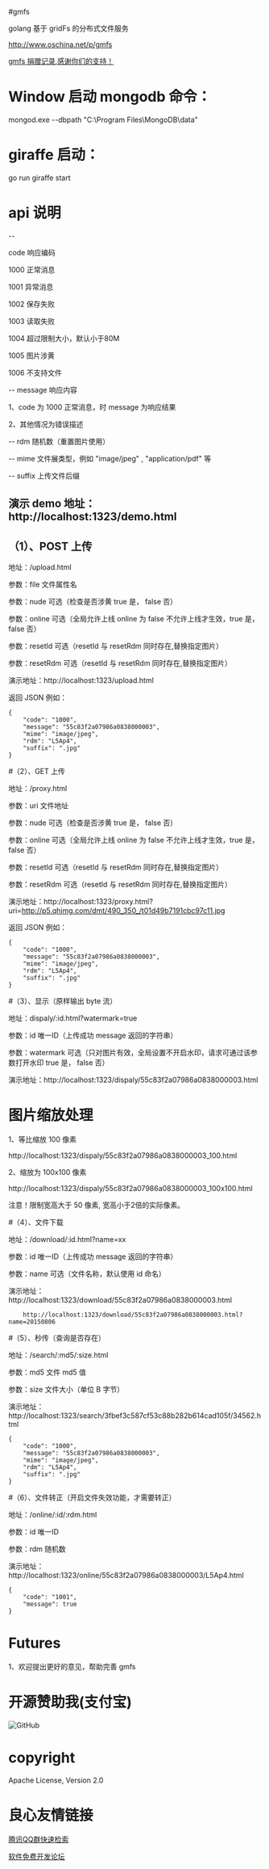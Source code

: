 #gmfs

golang 基于 gridFs 的分布式文件服务

http://www.oschina.net/p/gmfs

[ gmfs 捐赠记录,感谢你们的支持！ ](http://git.oschina.net/juapk/gmfs/wikis/%E6%8D%90%E8%B5%A0%E8%AE%B0%E5%BD%95)

# Window 启动 mongodb 命令：

mongod.exe --dbpath "C:\Program Files\MongoDB\data"

# giraffe 启动：

go run giraffe start


# api 说明
--

code 		响应编码

1000		正常消息

1001		异常消息

1002		保存失败

1003		读取失败

1004		超过限制大小，默认小于80M

1005		图片涉黄

1006		不支持文件

--
message 	响应内容

1、code 为 1000 正常消息，时 message 为响应结果

2、其他情况为错误描述

--
rdm 		随机数（重置图片使用）

--
mime	文件展类型，例如 "image/jpeg" , "application/pdf" 等

--
suffix 		上传文件后缀



演示 demo 地址：http://localhost:1323/demo.html
----------------------------------------------
（1）、POST 上传
----------------------------------------------
地址：/upload.html

参数：file		文件属性名

参数：nude		可选（检查是否涉黄 true 是， false 否）

参数：online		可选（全局允许上线 online 为 false 不允许上线才生效，true 是， false 否）

参数：resetId 	可选（resetId 与 resetRdm 同时存在,替换指定图片）

参数：resetRdm 	可选（resetId 与 resetRdm 同时存在,替换指定图片）

演示地址：http://localhost:1323/upload.html

返回 JSON 例如：

```
{
    "code": "1000",
    "message": "55c83f2a07986a0838000003",
    "mime": "image/jpeg",
    "rdm": "L5Ap4",
    "suffix": ".jpg"
}
```

#（2）、GET 上传

地址：/proxy.html

参数：uri		文件地址

参数：nude		可选（检查是否涉黄 true 是， false 否）

参数：online		可选（全局允许上线 online 为 false 不允许上线才生效，true 是， false 否）

参数：resetId 	可选（resetId 与 resetRdm 同时存在,替换指定图片）

参数：resetRdm 	可选（resetId 与 resetRdm 同时存在,替换指定图片）

演示地址：http://localhost:1323/proxy.html?uri=http://p5.qhimg.com/dmt/490_350_/t01d49b7191cbc97c11.jpg

返回 JSON 例如：

```
{
    "code": "1000",
    "message": "55c83f2a07986a0838000003",
    "mime": "image/jpeg",
    "rdm": "L5Ap4",
    "suffix": ".jpg"
}
```

#（3）、显示（原样输出 byte 流）

地址：dispaly/:id.html?watermark=true

参数：id			唯一ID（上传成功 message 返回的字符串）

参数：watermark	可选（只对图片有效，全局设置不开启水印，请求可通过该参数打开水印 true 是， false 否）

演示地址：http://localhost:1323/dispaly/55c83f2a07986a0838000003.html

# 图片缩放处理 #

1、等比缩放 100 像素

http://localhost:1323/dispaly/55c83f2a07986a0838000003_100.html

2、缩放为 100x100 像素

http://localhost:1323/dispaly/55c83f2a07986a0838000003_100x100.html

注意！限制宽高大于 50 像素, 宽高小于2倍的实际像素。

#（4）、文件下载

地址：/download/:id.html?name=xx

参数：id			唯一ID（上传成功 message 返回的字符串）

参数：name		可选（文件名称，默认使用 id 命名）

演示地址：http://localhost:1323/download/55c83f2a07986a0838000003.html

		http://localhost:1323/download/55c83f2a07986a0838000003.html?name=20150806

#（5）、秒传（查询是否存在）

地址：/search/:md5/:size.html

参数：md5	文件 md5 值

参数：size	文件大小（单位 B 字节）

演示地址：http://localhost:1323/search/3fbef3c587cf53c88b282b614cad105f/34562.html

```
{
    "code": "1000",
    "message": "55c83f2a07986a0838000003",
    "mime": "image/jpeg",
    "rdm": "L5Ap4",
    "suffix": ".jpg"
}
```

#（6）、文件转正（开启文件失效功能，才需要转正）

地址：/online/:id/:rdm.html

参数：id		唯一ID

参数：rdm	随机数

演示地址：http://localhost:1323/online/55c83f2a07986a0838000003/L5Ap4.html

```
{
    "code": "1001",
    "message": true
}
```


Futures
====================
1、欢迎提出更好的意见，帮助完善 gmfs


开源赞助我(支付宝)
====================
![GitHub](https://raw.githubusercontent.com/leqwang/kisso/master/images/donate.png "开源赞助我(支付宝)")

copyright
====================
Apache License, Version 2.0


 # 良心友情链接

[腾讯QQ群快速检索](http://u.720life.cn/s/8cf73f7c)

[软件免费开发论坛](http://u.720life.cn/s/bbb01dc0)